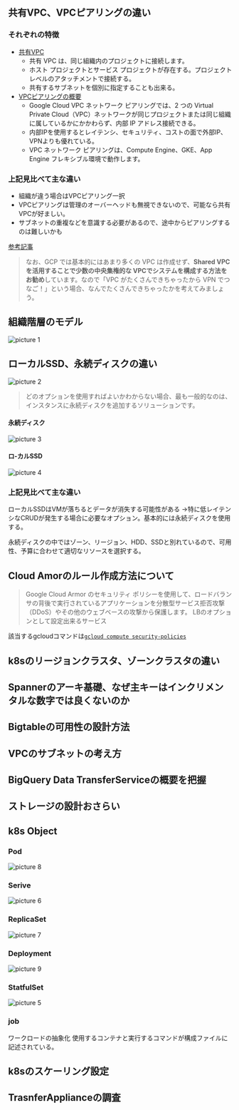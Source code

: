 ## 共有VPC、VPCピアリングの違い

### それぞれの特徴
* [共有VPC](https://cloud.google.com/vpc/docs/shared-vpc)
  * 共有 VPC は、同じ組織内のプロジェクトに接続します。
  * ホスト プロジェクトとサービス プロジェクトが存在する。プロジェクト レベルのアタッチメントで接続する。
  * 共有するサブネットを個別に指定することも出来る。
* [VPCピアリングの概要](https://cloud.google.com/vpc/docs/vpc-peering)
  * Google Cloud VPC ネットワーク ピアリングでは、2 つの Virtual Private Cloud（VPC）ネットワークが同じプロジェクトまたは同じ組織に属しているかにかかわらず、内部 IP アドレス接続できる。
  * 内部IPを使用するとレイテンシ、セキュリティ、コストの面で外部IP、VPNよりも優れている。
  * VPC ネットワーク ピアリングは、Compute Engine、GKE、App Engine フレキシブル環境で動作します。

### 上記見比べて主な違い
* 組織が違う場合はVPCピアリング一択
* VPCピアリングは管理のオーバーヘッドも無視できないので、可能なら共有VPCが好ましい。
* サブネットの重複などを意識する必要があるので、途中からピアリングするのは難しいかも



[参考記事](https://medium.com/google-cloud-jp/gcp-%E3%81%AE%E7%B4%B0%E3%81%8B%E3%81%99%E3%81%8E%E3%81%A6%E4%BC%9D%E3%82%8F%E3%82%89%E3%81%AA%E3%81%84%E3%83%8F%E3%82%A4%E3%83%96%E3%83%AA%E3%83%83%E3%83%89%E3%83%8D%E3%83%83%E3%83%88%E3%83%AF%E3%83%BC%E3%82%AD%E3%83%B3%E3%82%B0-14ed12ebe84d)

> なお、GCP では基本的にはあまり多くの VPC は作成せず、**Shared VPC を活用することで少数の中央集権的な VPCでシステムを構成する方法をお勧め**しています。なので「VPC がたくさんできちゃったから VPN でつなご！」という場合、なんでたくさんできちゃったかを考えてみましょう。

## 組織階層のモデル

![picture 1](../../images/12e1df5ca813d9728a24ecd67f31444df8a4e24f82382654e2db0a53797bf2f1.png)  


## ローカルSSD、永続ディスクの違い

![picture 2](../../images/65f21096743bf1c40eac8fe7d28e7a4dbaa1827c1f8deb6b153a296384f393a0.png)  
> どのオプションを使用すればよいかわからない場合、最も一般的なのは、インスタンスに永続ディスクを追加するソリューションです。

#### 永続ディスク
![picture 3](../../images/03e7ba0b49b16f4dd7c3c5191a230b8fea2ee6809b087e6642a16d24b63f434d.png)  

#### ロ-カルSSD
![picture 4](../../images/69ec66712cda6d585469d2a1d53d0af04f524ebefecd2f3cd3107ae4727b2071.png)  


### 上記見比べて主な違い
ローカルSSDはVMが落ちるとデータが消失する可能性がある
→特に低レイテンシなCRUDが発生する場合に必要なオプション。基本的には永続ディスクを使用する。

永続ディスクの中ではゾーン、リージョン、HDD、SSDと別れているので、可用性、予算に合わせて適切なリソースを選択する。


## Cloud Amorのルール作成方法について
> Google Cloud Armor のセキュリティ ポリシーを使用して、ロードバランサの背後で実行されているアプリケーションを分散型サービス拒否攻撃（DDoS）やその他のウェブベースの攻撃から保護します。
LBのオプションとして設定出来るサービス

該当するgcloudコマンドは[`gcloud compute security-policies`](https://cloud.google.com/sdk/gcloud/reference/compute/security-policies)

## k8sのリージョンクラスタ、ゾーンクラスタの違い
## Spannerのアーキ基礎、なぜ主キーはインクリメンタルな数字では良くないのか
## Bigtableの可用性の設計方法
## VPCのサブネットの考え方
## BigQuery Data TransferServiceの概要を把握
## ストレージの設計おさらい
## k8s Object
### Pod

![picture 8](../../images/52f58727c21534452e69748cc957e52c480d9c5a936bec2dc321f8024835d1ea.png)  

### Serive
![picture 6](../../images/b830eaa7dfad532f27072673db7db525475d50d7ac76ddbfa1464a3ceeba9fc1.png)  

### ReplicaSet
![picture 7](../../images/bb8afcd27347498a0bded11cb89068ccc1068cd3b8553fe3d1e6e23359012174.png)  

### Deployment
![picture 9](../../images/242f6065f0332084838d62c284f21004398aaca9c550f9ba6275133e698ab672.png)  

### StatfulSet
![picture 5](../../images/b844e5732cc0c44f96756e9c159e58ecf84089896eb8d2c29bb6da17a24325d3.png)  

### job
ワークロードの抽象化
使用するコンテナと実行するコマンドが構成ファイルに記述されている。


## k8sのスケーリング設定
## TrasnferApplianceの調査